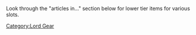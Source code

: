 Look through the "articles in..." section below for lower tier items for
various slots.

[Category:Lord Gear](Category:Lord_Gear "wikilink")
